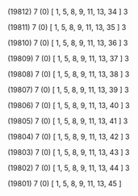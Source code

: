 (19812) 7 (0) [ 1, 5, 8, 9, 11, 13, 34 ] 3 


(19811) 7 (0) [ 1, 5, 8, 9, 11, 13, 35 ] 3 


(19810) 7 (0) [ 1, 5, 8, 9, 11, 13, 36 ] 3 


(19809) 7 (0) [ 1, 5, 8, 9, 11, 13, 37 ] 3 


(19808) 7 (0) [ 1, 5, 8, 9, 11, 13, 38 ] 3 


(19807) 7 (0) [ 1, 5, 8, 9, 11, 13, 39 ] 3 


(19806) 7 (0) [ 1, 5, 8, 9, 11, 13, 40 ] 3 


(19805) 7 (0) [ 1, 5, 8, 9, 11, 13, 41 ] 3 


(19804) 7 (0) [ 1, 5, 8, 9, 11, 13, 42 ] 3 


(19803) 7 (0) [ 1, 5, 8, 9, 11, 13, 43 ] 3 


(19802) 7 (0) [ 1, 5, 8, 9, 11, 13, 44 ] 3 


(19801) 7 (0) [ 1, 5, 8, 9, 11, 13, 45 ]  

